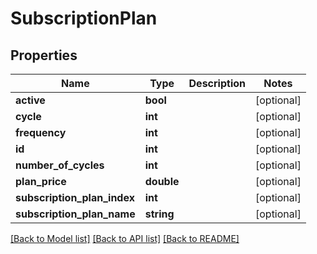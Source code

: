 # SubscriptionPlan

## Properties
Name | Type | Description | Notes
------------ | ------------- | ------------- | -------------
**active** | **bool** |  | [optional] 
**cycle** | **int** |  | [optional] 
**frequency** | **int** |  | [optional] 
**id** | **int** |  | [optional] 
**number_of_cycles** | **int** |  | [optional] 
**plan_price** | **double** |  | [optional] 
**subscription_plan_index** | **int** |  | [optional] 
**subscription_plan_name** | **string** |  | [optional] 

[[Back to Model list]](../README.md#documentation-for-models) [[Back to API list]](../README.md#documentation-for-api-endpoints) [[Back to README]](../README.md)


